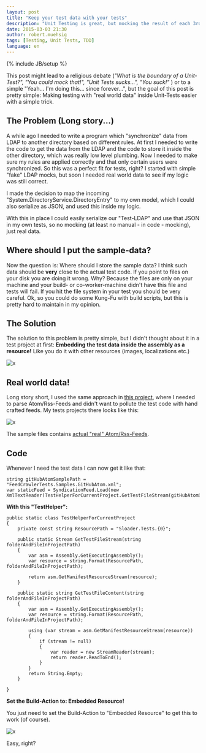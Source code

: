 ```yaml
---
layout: post
title: "Keep your test data with your tests"
description: "Unit Testing is great, but mocking the result of each 3rd party call can be a pain. Why not embedding actual real world test data inside your test data and keep you sane?"
date: 2015-03-03 21:30
author: robert.muehsig
tags: [Testing, Unit Tests, TDD]
language: en
---
```

{% include JB/setup %}

This post might lead to a religious debate (_"What is the boundary of a Unit-Test?", "You could mock that!", "Unit Tests sucks...", "You suck!"_ ) or to a simple "Yeah... I'm doing this... since forever...", but the goal of this post is pretty simple: Making testing with "real world data" inside Unit-Tests easier with a simple trick.  

## The Problem (Long story...)

A while ago I needed to write a program which "synchronize" data from LDAP to another directory based on different rules. At first I needed to write the code to get the data from the LDAP and the code to store it inside the other directory, which was really low level plumbing. Now I needed to make sure my rules are applied correctly and that only certain users were synchronized. So this was a perfect fit for tests, right?
I started with simple "fake" LDAP mocks, but soon I needed real world data to see if my logic was still correct. 

I made the decision to map the incoming "System.DirectoryService.DirectoryEntry" to my own model, which I could also serialize as JSON, and used this inside my logic.

With this in place I could easily serialize our "Test-LDAP" and use that JSON in my own tests, so no mocking (at least no manual - in code - mocking), just real data.  

## Where should I put the sample-data?

Now the question is: Where should I store the sample data? I think such data should be __very__ close to the actual test code. If you point to files on your disk you are doing it wrong. Why? Because the files are only on your machine and your build- or co-worker-machine didn't have this file and tests will fail. If you hit the file system in your test you should be very careful.
Ok, so you could do some Kung-Fu with build scripts, but this is pretty hard to maintain in my opinion. 

## The Solution   

The solution to this problem is pretty simple, but I didn't thought about it in a test project at first: __Embedding the test data inside the assembly as a resource!__ Like you do it with other resources (images, localizations etc.)

![x]({{BASE_PATH}}/assets/md-images/2015-03-03/mind-blown.gif "Whooooho...")

## Real world data!

Long story short, I used the same approach in [this project](https://github.com/Code-Inside/Sloader), where I needed to parse Atom/Rss-Feeds and didn't want to pollute the test code with hand crafted feeds. My tests projects there looks like this:

![x]({{BASE_PATH}}/assets/md-images/2015-03-03/testproj.png "Test Project")

The sample files contains [actual "real" Atom/Rss-Feeds](https://github.com/Code-Inside/Sloader/tree/master/tests/Sloader.Tests/FeedCrawlerTests/Samples). 

## Code

Whenever I need the test data I can now get it like that:

    string gitHubAtomSamplePath = "FeedCrawlerTests.Samples.GitHubAtom.xml";
    var staticFeed = SyndicationFeed.Load(new XmlTextReader(TestHelperForCurrentProject.GetTestFileStream(gitHubAtomSamplePath)));
 
__With this "TestHelper":__
 
    public static class TestHelperForCurrentProject
    {
        private const string ResourcePath = "Sloader.Tests.{0}";

        public static Stream GetTestFileStream(string folderAndFileInProjectPath)
        {
            var asm = Assembly.GetExecutingAssembly();
            var resource = string.Format(ResourcePath, folderAndFileInProjectPath);

            return asm.GetManifestResourceStream(resource);
        }

        public static string GetTestFileContent(string folderAndFileInProjectPath)
        {
            var asm = Assembly.GetExecutingAssembly();
            var resource = string.Format(ResourcePath, folderAndFileInProjectPath);

            using (var stream = asm.GetManifestResourceStream(resource))
            {
                if (stream != null)
                {
                    var reader = new StreamReader(stream);
                    return reader.ReadToEnd();
                }
            }
            return String.Empty;
        }

    }

__Set the Build-Action to: Embedded Resource!__

You just need to set the Build-Action to "Embedded Resource" to get this to work (of course).
	
![x]({{BASE_PATH}}/assets/md-images/2015-03-03/embed.png "Embedded Resource")

Easy, right? 